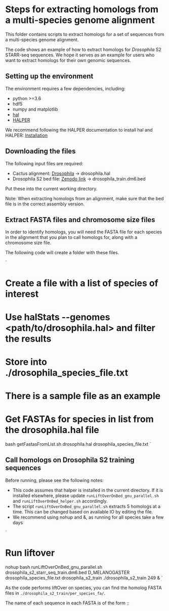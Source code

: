 # Steps for extracting homologs from a multi-species genome alignment

This folder contains scripts to extract homologs for a set of sequences from a multi-species genome alignment.

The code shows an example of how to extract homologs for *Drosophila* S2 STARR-seq sequences.
We hope it serves as an example for users who want to extract homologs for their own genomic sequences.

## Setting up the environment
The environment requires a few dependencies, including:

* python >=3.6
* hdf5
* numpy and matplotlib
* [hal](https://github.com/ComparativeGenomicsToolkit/hal)
* [HALPER](https://github.com/pfenninglab/halLiftover-postprocessing)

We recommend following the HALPER documentation to install hal and HALPER:
[Installation](https://github.com/pfenninglab/halLiftover-postprocessing/blob/master/hal_install_instructions.md)

## Downloading the files
The following input files are required:

* Cactus alignment: [Drosophila](https://github.com/flyseq/2023_drosophila_assembly) -> drosophila.hal
* Drosophila S2 bed file: [Zenodo link]() -> drosophila_train.dm6.bed

Put these into the current working directory.

Note: When extracting homologs from an alignment, make sure that the bed file is in the correct assembly version.

## Extract FASTA files and chromosome size files
In order to identify homologs, you will need the FASTA file for each species in the alignment that you plan to call homologs for, along with a chromosome size file.

The following code will create a folder with these files.

`
# Create a file with a list of species of interest
# Use halStats --genomes <path/to/drosophila.hal> and filter the results
# Store into ./drosophila_species_file.txt
# There is a sample file as an example

# Get FASTAs for species in list from the drosophila.hal file
bash getFastasFromList.sh drosophila.hal drosophila_species_file.txt
`

## Call homologs on Drosophila S2 training sequences

Before running, please see the following notes:
* This code assumes that halper is installed in the current directory. If it is installed elsewhere, please update `runLiftOverOnBed_gnu_parallel.sh` and `runLiftOverOnBed_helper.sh` accordingly.
* The script `runLiftOverOnBed_gnu_parallel.sh` extracts 5 homologs at a time. This can be changed based on available IO by editing the file.
* We recommend using nohup and &, as running for all species take a few days

`
# Run liftover
nohup bash runLiftOverOnBed_gnu_parallel.sh drosophila_s2_starr_seq_train.dm6.bed D_MELANOGASTER drosophila_species_file.txt drosophila_s2_train ./drosophila_s2_train 249 &
`

As the code performs liftOver on species, you can find the homolog FASTA files in `./drosophila_s2_train/per_species_fa/`.

The name of each sequence in each FASTA is of the form <original sequence name>::<homolog species coordinates>